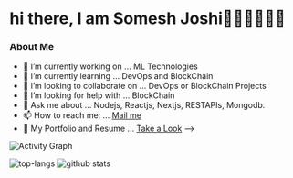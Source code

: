 <h1>hi there, I am Somesh Joshi👋🏻👋🏻👋🏻</h1>
<h3>About Me</h3>

- 🔭 I’m currently working on ... ML Technologies
- 🌱 I’m currently learning ... DevOps and BlockChain
- 👯 I’m looking to collaborate on ... DevOps or BlockChain Projects
- 🤔 I’m looking for help with ... BlockChain
- 💬 Ask me about ... Nodejs, Reactjs, Nextjs, RESTAPIs, Mongodb.
- 📫 How to reach me: ... <a href="mailto:someshjoshi890@gmail.com">Mail me</a>
- 📃 My Portfolio and Resume ... <a href="http://someshjoshi.rf.gd/?i=1">Take a Look</a>
-->

![Activity Graph](https://activity-graph.herokuapp.com/graph?username=somesh-joshi&theme=github)

![top-langs](https://github-readme-stats.vercel.app/api/top-langs?username=somesh-joshi&show_icons=true&theme=radical)
![github stats](https://github-readme-stats.vercel.app/api?username=somesh-joshi&show_icons=true&theme=radical)


